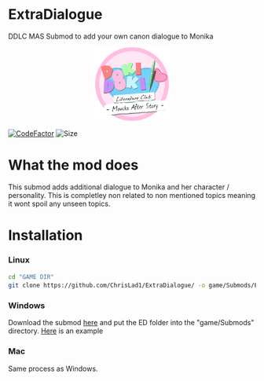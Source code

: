 # ExtraDialogue
 DDLC MAS Submod to add your own canon dialogue to Monika
<p align="center">
  <img width="150x" src=https://github.com/Backdash/MonikaModDev/raw/master/Monika%20After%20Story/game/mod_assets/menu_new.png?raw=True>
       </p>
       
   [![CodeFactor](https://www.codefactor.io/repository/github/chrislad1/extradialogue/badge)](https://www.codefactor.io/repository/github/chrislad1/extradialogue)
   ![Size](https://github-size-badge.herokuapp.com/ChrisLad1/ExtraDialogue.svg)

       
# What the mod does
This submod adds additional dialogue to Monika and her character / personality. This is completley non related to non mentioned topics meaning it wont spoil any unseen topics.

# Installation
### Linux
```bash
cd "GAME DIR"
git clone https://github.com/ChrisLad1/ExtraDialogue/ -o game/Submods/ED
```
### Windows
Download the submod [here](https://github.com/ChrisLad1/ExtraDialogue/releases/latest) and put the ED folder into the "game/Submods" directory. [Here](https://imgur.com/Xs8ZfsD) is an example

### Mac
Same process as Windows.
